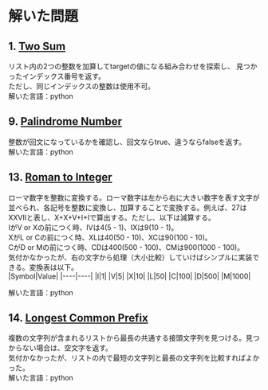 # 解いた問題
## 1. <a href="https://leetcode.com/problems/two-sum/">Two Sum</a>
リスト内の2つの整数を加算してtargetの値になる組み合わせを探索し、
見つかったインデックス番号を返す。<br>
ただし、同じインデックスの整数は使用不可。<br>
解いた言語：python

## 9. <a href="https://leetcode.com/problems/palindrome-number/">Palindrome Number</a>
整数が回文になっているかを確認し、回文ならtrue、違うならfalseを返す。<br>
解いた言語：python

## 13. <a href="https://leetcode.com/problems/roman-to-integer/description/">Roman to Integer</a>
ローマ数字を整数に変換する。ローマ数字は左から右に大きい数字を表す文字が並べられ、各記号を整数に変換し、加算することで変換する。例えば、27はXXVIIと表し、X+X+V+I+Iで算出する。ただし、以下は減算する。<br>
IがV or Xの前につく時、IVは4(5 - 1)、IXは9(10 - 1)。<br>
XがL or Cの前につく時、XLは40(50 - 10)、XCは90(100 - 10)。<br>
CがD or Mの前につく時、CDは400(500 - 100)、CMは900(1000 - 100)。<br>
気付かなかったが、右の文字から処理（大小比較）していけばシンプルに実装できる。変換表は以下。<br>
|Symbol|Value|
|----|----|
|I|1|
|V|5|
|X|10|
|L|50|
|C|100|
|D|500|
|M|1000|

解いた言語：python

## 14. <a href="https://leetcode.com/problems/longest-common-prefix/description/">Longest Common Prefix
</a>
複数の文字列が含まれるリストから最長の共通する接頭文字列を見つける。見つからない場合は、空文字を返す。<br>
気付かなかったが、リストの内で最短の文字列と最長の文字列を比較すればよかった。<br>
解いた言語：python
